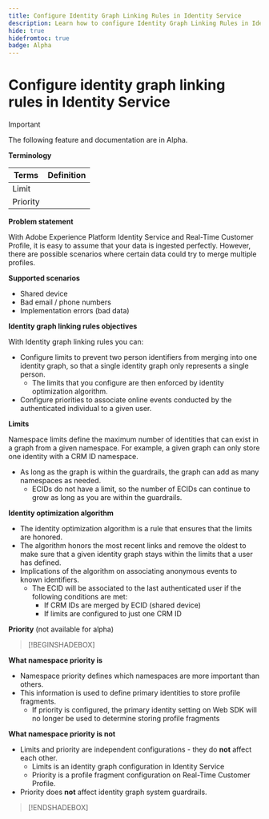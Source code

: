 ```yaml
---
title: Configure Identity Graph Linking Rules in Identity Service
description: Learn how to configure Identity Graph Linking Rules in Identity Service.
hide: true
hidefromtoc: true
badge: Alpha
---
```

# Configure identity graph linking rules in Identity Service

>[!IMPORTANT]
>
>The following feature and documentation are in Alpha.

**Terminology**

| Terms | Definition |
| --- | --- |
| Limit |
| Priority |

**Problem statement**

With Adobe Experience Platform Identity Service and Real-Time Customer Profile, it is easy to assume that your data is ingested perfectly. However, there are possible scenarios where certain data could try to merge multiple profiles.

**Supported scenarios**

* Shared device
* Bad email / phone numbers
* Implementation errors (bad data)

**Identity graph linking rules objectives**

With Identity graph linking rules you can:

* Configure limits to prevent two person identifiers from merging into one identity graph, so that a single identity graph only represents a single person.
  * The limits that you configure are then enforced by identity optimization algorithm.
* Configure priorities to associate online events conducted by the authenticated individual to a given user.

**Limits**

Namespace limits define the maximum number of identities that can exist in a graph from a given namespace. For example, a given graph can only store one identity with a CRM ID namespace.

* As long as the graph is within the guardrails, the graph can add as many namespaces as needed.
  * ECIDs do not have a limit, so the number of ECIDs can continue to grow as long as you are within the guardrails.

**Identity optimization algorithm**

* The identity optimization algorithm is a rule that ensures that the limits are honored. 
* The algorithm honors the most recent links and remove the oldest to make sure that a given identity graph stays within the limits that a user has defined.
* Implications of the algorithm on associating anonymous events to known identifiers.
  * The ECID will be associated to the last authenticated user if the following conditions are met:
    * If CRM IDs are merged by ECID (shared device)
    * If limits are configured to just one CRM ID

**Priority** (not available for alpha)



>[!BEGINSHADEBOX]

**What namespace priority is**

* Namespace priority defines which namespaces are more important than others. 
* This information is used to define primary identities to store profile fragments.
  * If priority is configured, the primary identity setting on Web SDK will no longer be used to determine storing profile fragments

**What namespace priority is not**

* Limits and priority are independent configurations - they do **not** affect each other.
  * Limits is an identity graph configuration in Identity Service
  * Priority is a profile fragment configuration on Real-Time Customer Profile.
* Priority does **not** affect identity graph system guardrails.


>[!ENDSHADEBOX]